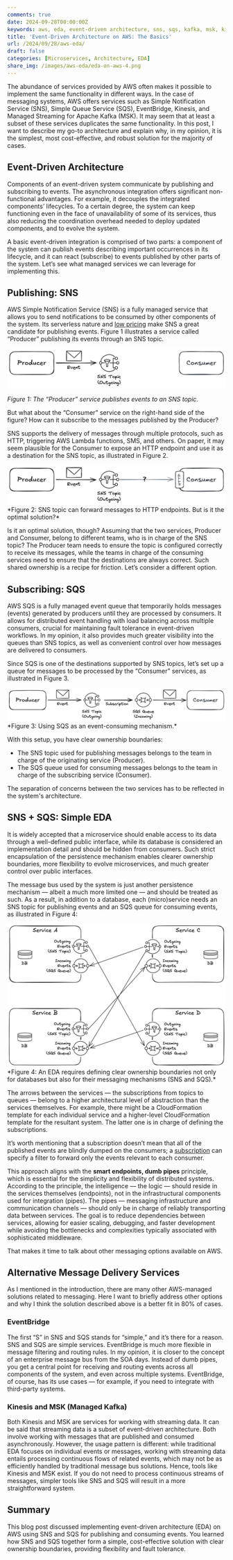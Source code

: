```yaml
---
comments: true
date: 2024-09-28T00:00:00Z
keywords: aws, eda, event-driven architecture, sns, sqs, kafka, msk, kinesis, microservices, event-driven, architecture, design principles, engineering, design, software, architecture
title: 'Event-Driven Architecture on AWS: The Basics'
url: /2024/09/28/aws-eda/
draft: false
categories: [Microservices, Architecture, EDA]
share_img: /images/aws-eda/eda-on-aws-4.png
---
```


The abundance of services provided by AWS often makes it possible to implement the same functionality in different ways. In the case of messaging systems, AWS offers services such as Simple Notification Service (SNS), Simple Queue Service (SQS), EventBridge, Kinesis, and Managed Streaming for Apache Kafka (MSK). It may seem that at least a subset of these services duplicates the same functionality. In this post, I want to describe my go-to architecture and explain why, in my opinion, it is the simplest, most cost-effective, and robust solution for the majority of cases.

## Event-Driven Architecture
Components of an event-driven system communicate by publishing and subscribing to events. The asynchronous integration offers significant non-functional advantages. For example, it decouples the integrated components’ lifecycles. To a certain degree, the system can keep functioning even in the face of unavailability of some of its services, thus also reducing the coordination overhead needed to deploy updated components, and to evolve the system.

A basic event-driven integration is comprised of two parts: a component of the system can publish events describing important occurrences in its lifecycle, and it can react (subscribe) to events published by other parts of the system. Let’s see what managed services we can leverage for implementing this.

<!--more-->

## Publishing: SNS
AWS Simple Notification Service (SNS) is a fully managed service that allows you to send notifications to be consumed by other components of the system. Its serverless nature and [low pricing](https://aws.amazon.com/sns/pricing/) make SNS a great candidate for publishing events. Figure 1 illustrates a service called “Producer” publishing its events through an SNS topic. 

<img src="/images/aws-eda/eda-on-aws-1.png" alt="The “Producer” service publishes events to an SNS topic" />

*Figure 1: The “Producer” service publishes events to an SNS topic.*

But what about the “Consumer” service on the right-hand side of the figure? How can it subscribe to the messages published by the Producer? 

SNS supports the delivery of messages through multiple protocols, such as HTTP, triggering AWS Lambda functions, SMS, and others. On paper, it may seem plausible for the Consumer to expose an HTTP endpoint and use it as a destination for the SNS topic, as illustrated in Figure 2.

<img src="/images/aws-eda/eda-on-aws-2.png" alt="SNS topic can forward messages to HTTP endpoints. But is it the optimal solution?" />
*Figure 2: SNS topic can forward messages to HTTP endpoints. But is it the optimal solution?*

Is it an optimal solution, though? Assuming that the two services, Producer and Consumer, belong to different teams, who is in charge of the SNS topic? The Producer team needs to ensure the topic is configured correctly to receive its messages, while the teams in charge of the consuming services need to ensure that the destinations are always correct. Such shared ownership is a recipe for friction. Let’s consider a different option.

## Subscribing: SQS
AWS SQS is a fully managed event queue that temporarily holds messages (events) generated by producers until they are processed by consumers. It allows for distributed event handling with load balancing across multiple consumers, crucial for maintaining fault tolerance in event-driven workflows. In my opinion, it also provides much greater visibility into the queues than SNS topics, as well as convenient control over how messages are delivered to consumers.

Since SQS is one of the destinations supported by SNS topics, let’s set up a queue for messages to be processed by the “Consumer” services, as illustrated in Figure 3.

<img src="/images/aws-eda/eda-on-aws-3.png" alt="Using SQS as an event-consuming mechanism" />
*Figure 3: Using SQS as an event-consuming mechanism.*

With this setup, you have clear ownership boundaries:

* The SNS topic used for publishing messages belongs to the team in charge of the originating service (Producer).
* The SQS queue used for consuming messages belongs to the team in charge of the subscribing service (Consumer).

The separation of concerns between the two services has to be reflected in the system's architecture.

## SNS + SQS: Simple EDA
It is widely accepted that a microservice should enable access to its data through a well-defined public interface, while its database is considered an implementation detail and should be hidden from consumers. Such strict encapsulation of the persistence mechanism enables clearer ownership boundaries, more flexibility to evolve microservices, and much greater control over public interfaces.

The message bus used by the system is just another persistence mechanism — albeit a much more limited one — and should be treated as such. As a result, in addition to a database, each (micro)service needs an SNS topic for publishing events and an SQS queue for consuming events, as illustrated in Figure 4:

<img src="/images/aws-eda/eda-on-aws-4.png" alt="An EDA requires defining clear ownership boundaries not only for databases but also for their messaging mechanisms (SNS and SQS)" />
*Figure 4: An EDA requires defining clear ownership boundaries not only for databases but also for their messaging mechanisms (SNS and SQS).*

The arrows between the services — the subscriptions from topics to queues — belong to a higher architectural level of abstraction than the services themselves. For example, there might be a CloudFormation template for each individual service and a higher-level CloudFormation template for the resultant system. The latter one is in charge of defining the subscriptions.

It’s worth mentioning that a subscription doesn’t mean that all of the published events are blindly dumped on the consumers; a [subscription](https://docs.aws.amazon.com/sns/latest/dg/message-filtering-apply.html) can specify a filter to forward only the events relevant to each consumer.

This approach aligns with the **smart endpoints, dumb pipes** principle, which is essential for the simplicity and flexibility of distributed systems. According to the principle, the intelligence — the logic — should reside in the services themselves (endpoints), not in the infrastructural components used for integration (pipes). The pipes — messaging infrastructure and communication channels — should only be in charge of reliably transporting data between services. The goal is to reduce dependencies between services, allowing for easier scaling, debugging, and faster development while avoiding the bottlenecks and complexities typically associated with sophisticated middleware.

That makes it time to talk about other messaging options available on AWS.

## Alternative Message Delivery Services
As I mentioned in the introduction, there are many other AWS-managed solutions related to messaging. Here I want to briefly address other options and why I think the solution described above is a better fit in 80% of cases.

### EventBridge
The first “S” in SNS and SQS stands for “simple,” and it’s there for a reason. SNS and SQS are simple services. EventBridge is much more flexible in message filtering and routing rules. In my opinion, it is closer to the concept of an enterprise message bus from the SOA days. Instead of dumb pipes, you get a central point for receiving and routing events across all components of the system, and even across multiple systems. EventBridge, of course, has its use cases — for example, if you need to integrate with third-party systems.

### Kinesis and MSK (Managed Kafka)
Both Kinesis and MSK are services for working with streaming data. It can be said that streaming data is a subset of event-driven architecture. Both involve working with messages that are published and consumed asynchronously. However, the usage pattern is different: while traditional EDA focuses on individual events or messages, working with streaming data entails processing continuous flows of related events, which may not be as efficiently handled by traditional message bus solutions. Hence, tools like Kinesis and MSK exist. If you do not need to process continuous streams of messages, simpler tools like SNS and SQS will result in a more straightforward system.

## Summary
This blog post discussed implementing event-driven architecture (EDA) on AWS using SNS and SQS for publishing and consuming events. You learned how SNS and SQS together form a simple, cost-effective solution with clear ownership boundaries, providing flexibility and fault tolerance.